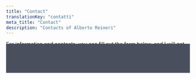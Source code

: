 ```yaml
---
title: "Contact"
translationKey: "contatti"
meta_title: "Contact"
description: "Contacts of Alberto Reineri"
---
```


For information and contacts, you can fill out the form below, and I will get back to you shortly

<div style="background:white;padding:20px;position:relative">
<script charset="utf-8" type="text/javascript" src="//js-eu1.hsforms.net/forms/embed/v2.js"></script>
<script>
  hbspt.forms.create({
    region: "eu1",
    portalId: "25491550",
    formId: "67845955-bf4e-4993-813f-0f3e6683f7e3"
  });
</script>
  <div style="background: #494F5C;
    height: 80px;
    position: absolute;
    bottom: 0;
    width: 100%;
    left: 0px;"></div>
</div>